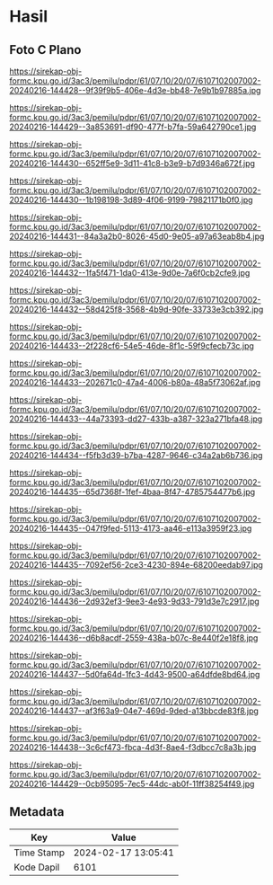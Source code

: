 # Hasil

## Foto C Plano

https://sirekap-obj-formc.kpu.go.id/3ac3/pemilu/pdpr/61/07/10/20/07/6107102007002-20240216-144428--9f39f9b5-406e-4d3e-bb48-7e9b1b97885a.jpg

https://sirekap-obj-formc.kpu.go.id/3ac3/pemilu/pdpr/61/07/10/20/07/6107102007002-20240216-144429--3a853691-df90-477f-b7fa-59a642790ce1.jpg

https://sirekap-obj-formc.kpu.go.id/3ac3/pemilu/pdpr/61/07/10/20/07/6107102007002-20240216-144430--652ff5e9-3d11-41c8-b3e9-b7d9346a672f.jpg

https://sirekap-obj-formc.kpu.go.id/3ac3/pemilu/pdpr/61/07/10/20/07/6107102007002-20240216-144430--1b198198-3d89-4f06-9199-79821171b0f0.jpg

https://sirekap-obj-formc.kpu.go.id/3ac3/pemilu/pdpr/61/07/10/20/07/6107102007002-20240216-144431--84a3a2b0-8026-45d0-9e05-a97a63eab8b4.jpg

https://sirekap-obj-formc.kpu.go.id/3ac3/pemilu/pdpr/61/07/10/20/07/6107102007002-20240216-144432--1fa5f471-1da0-413e-9d0e-7a6f0cb2cfe9.jpg

https://sirekap-obj-formc.kpu.go.id/3ac3/pemilu/pdpr/61/07/10/20/07/6107102007002-20240216-144432--58d425f8-3568-4b9d-90fe-33733e3cb392.jpg

https://sirekap-obj-formc.kpu.go.id/3ac3/pemilu/pdpr/61/07/10/20/07/6107102007002-20240216-144433--2f228cf6-54e5-46de-8f1c-59f9cfecb73c.jpg

https://sirekap-obj-formc.kpu.go.id/3ac3/pemilu/pdpr/61/07/10/20/07/6107102007002-20240216-144433--202671c0-47a4-4006-b80a-48a5f73062af.jpg

https://sirekap-obj-formc.kpu.go.id/3ac3/pemilu/pdpr/61/07/10/20/07/6107102007002-20240216-144433--44a73393-dd27-433b-a387-323a271bfa48.jpg

https://sirekap-obj-formc.kpu.go.id/3ac3/pemilu/pdpr/61/07/10/20/07/6107102007002-20240216-144434--f5fb3d39-b7ba-4287-9646-c34a2ab6b736.jpg

https://sirekap-obj-formc.kpu.go.id/3ac3/pemilu/pdpr/61/07/10/20/07/6107102007002-20240216-144435--65d7368f-1fef-4baa-8f47-4785754477b6.jpg

https://sirekap-obj-formc.kpu.go.id/3ac3/pemilu/pdpr/61/07/10/20/07/6107102007002-20240216-144435--047f9fed-5113-4173-aa46-e113a3959f23.jpg

https://sirekap-obj-formc.kpu.go.id/3ac3/pemilu/pdpr/61/07/10/20/07/6107102007002-20240216-144435--7092ef56-2ce3-4230-894e-68200eedab97.jpg

https://sirekap-obj-formc.kpu.go.id/3ac3/pemilu/pdpr/61/07/10/20/07/6107102007002-20240216-144436--2d932ef3-9ee3-4e93-9d33-791d3e7c2917.jpg

https://sirekap-obj-formc.kpu.go.id/3ac3/pemilu/pdpr/61/07/10/20/07/6107102007002-20240216-144436--d6b8acdf-2559-438a-b07c-8e440f2e18f8.jpg

https://sirekap-obj-formc.kpu.go.id/3ac3/pemilu/pdpr/61/07/10/20/07/6107102007002-20240216-144437--5d0fa64d-1fc3-4d43-9500-a64dfde8bd64.jpg

https://sirekap-obj-formc.kpu.go.id/3ac3/pemilu/pdpr/61/07/10/20/07/6107102007002-20240216-144437--af3f63a9-04e7-469d-9ded-a13bbcde83f8.jpg

https://sirekap-obj-formc.kpu.go.id/3ac3/pemilu/pdpr/61/07/10/20/07/6107102007002-20240216-144438--3c6cf473-fbca-4d3f-8ae4-f3dbcc7c8a3b.jpg

https://sirekap-obj-formc.kpu.go.id/3ac3/pemilu/pdpr/61/07/10/20/07/6107102007002-20240216-144429--0cb95095-7ec5-44dc-ab0f-11ff38254f49.jpg


## Metadata

| Key        | Value               |
| ---------- | ------------------- |
| Time Stamp | 2024-02-17 13:05:41 |
| Kode Dapil | 6101                |



